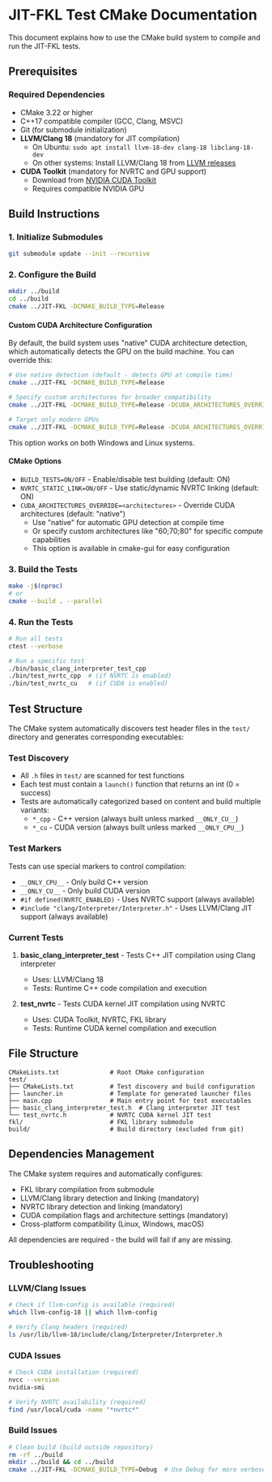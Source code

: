# JIT-FKL Test CMake Documentation

This document explains how to use the CMake build system to compile and run the JIT-FKL tests.

## Prerequisites

### Required Dependencies
- CMake 3.22 or higher
- C++17 compatible compiler (GCC, Clang, MSVC)
- Git (for submodule initialization)
- **LLVM/Clang 18** (mandatory for JIT compilation)
  - On Ubuntu: `sudo apt install llvm-18-dev clang-18 libclang-18-dev`
  - On other systems: Install LLVM/Clang 18 from [LLVM releases](https://github.com/llvm/llvm-project/releases)
- **CUDA Toolkit** (mandatory for NVRTC and GPU support)
  - Download from [NVIDIA CUDA Toolkit](https://developer.nvidia.com/cuda-toolkit)
  - Requires compatible NVIDIA GPU

## Build Instructions

### 1. Initialize Submodules
```bash
git submodule update --init --recursive
```

### 2. Configure the Build
```bash
mkdir ../build
cd ../build
cmake ../JIT-FKL -DCMAKE_BUILD_TYPE=Release
```

#### Custom CUDA Architecture Configuration
By default, the build system uses "native" CUDA architecture detection, which automatically detects the GPU on the build machine. You can override this:

```bash
# Use native detection (default - detects GPU at compile time)
cmake ../JIT-FKL -DCMAKE_BUILD_TYPE=Release

# Specify custom architectures for broader compatibility
cmake ../JIT-FKL -DCMAKE_BUILD_TYPE=Release -DCUDA_ARCHITECTURES_OVERRIDE="60;70;75;80;86"

# Target only modern GPUs
cmake ../JIT-FKL -DCMAKE_BUILD_TYPE=Release -DCUDA_ARCHITECTURES_OVERRIDE="80;86"
```

This option works on both Windows and Linux systems.

#### CMake Options
- `BUILD_TESTS=ON/OFF` - Enable/disable test building (default: ON)
- `NVRTC_STATIC_LINK=ON/OFF` - Use static/dynamic NVRTC linking (default: ON)
- `CUDA_ARCHITECTURES_OVERRIDE=<architectures>` - Override CUDA architectures (default: "native")
  - Use "native" for automatic GPU detection at compile time
  - Or specify custom architectures like "60;70;80" for specific compute capabilities
  - This option is available in cmake-gui for easy configuration

### 3. Build the Tests
```bash
make -j$(nproc)
# or
cmake --build . --parallel
```

### 4. Run the Tests
```bash
# Run all tests
ctest --verbose

# Run a specific test
./bin/basic_clang_interpreter_test_cpp
./bin/test_nvrtc_cpp  # (if NVRTC is enabled)
./bin/test_nvrtc_cu   # (if CUDA is enabled)
```

## Test Structure

The CMake system automatically discovers test header files in the `test/` directory and generates corresponding executables:

### Test Discovery
- All `.h` files in `test/` are scanned for test functions
- Each test must contain a `launch()` function that returns an int (0 = success)
- Tests are automatically categorized based on content and build multiple variants:
  - `*_cpp` - C++ version (always built unless marked `__ONLY_CU__`)
  - `*_cu` - CUDA version (always built unless marked `__ONLY_CPU__`)

### Test Markers
Tests can use special markers to control compilation:
- `__ONLY_CPU__` - Only build C++ version
- `__ONLY_CU__` - Only build CUDA version
- `#if defined(NVRTC_ENABLED)` - Uses NVRTC support (always available)
- `#include "clang/Interpreter/Interpreter.h"` - Uses LLVM/Clang JIT support (always available)

### Current Tests
1. **basic_clang_interpreter_test** - Tests C++ JIT compilation using Clang interpreter
   - Uses: LLVM/Clang 18
   - Tests: Runtime C++ code compilation and execution

2. **test_nvrtc** - Tests CUDA kernel JIT compilation using NVRTC
   - Uses: CUDA Toolkit, NVRTC, FKL library  
   - Tests: Runtime CUDA kernel compilation and execution

## File Structure

```
CMakeLists.txt              # Root CMake configuration
test/
├── CMakeLists.txt          # Test discovery and build configuration
├── launcher.in             # Template for generated launcher files
├── main.cpp                # Main entry point for test executables
├── basic_clang_interpreter_test.h  # Clang interpreter JIT test
└── test_nvrtc.h            # NVRTC CUDA kernel JIT test
fkl/                        # FKL library submodule
build/                      # Build directory (excluded from git)
```

## Dependencies Management

The CMake system requires and automatically configures:
- FKL library compilation from submodule
- LLVM/Clang library detection and linking (mandatory)
- NVRTC library detection and linking (mandatory)
- CUDA compilation flags and architecture settings (mandatory)
- Cross-platform compatibility (Linux, Windows, macOS)

All dependencies are required - the build will fail if any are missing.

## Troubleshooting

### LLVM/Clang Issues
```bash
# Check if llvm-config is available (required)
which llvm-config-18 || which llvm-config

# Verify Clang headers (required)
ls /usr/lib/llvm-18/include/clang/Interpreter/Interpreter.h
```

### CUDA Issues
```bash
# Check CUDA installation (required)
nvcc --version
nvidia-smi

# Verify NVRTC availability (required)
find /usr/local/cuda -name "*nvrtc*"
```

### Build Issues
```bash
# Clean build (build outside repository)
rm -rf ../build
mkdir ../build && cd ../build
cmake ../JIT-FKL -DCMAKE_BUILD_TYPE=Debug  # Use Debug for more verbose output
```
